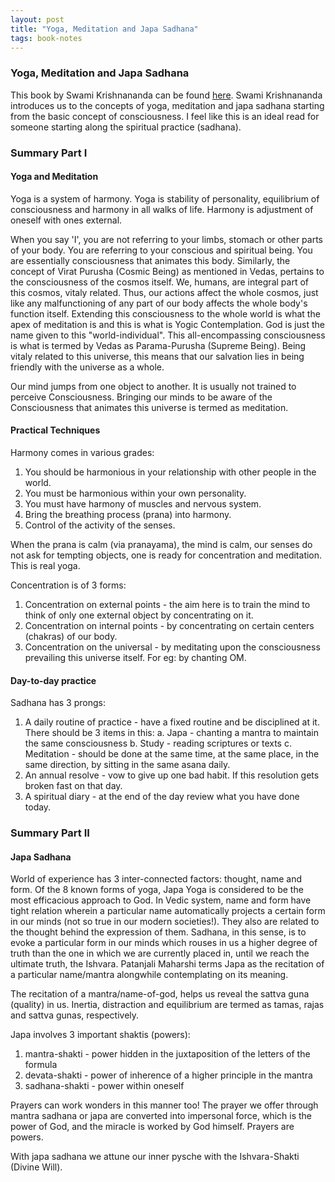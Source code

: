 ```yaml
---
layout: post
title: "Yoga, Meditation and Japa Sadhana"
tags: book-notes
---
```


### Yoga, Meditation and Japa Sadhana
This book by Swami Krishnananda can be found [here](https://www.swami-krishnananda.org/ymj/Yoga_Meditation_and_Japa_Sadhana.pdf).
Swami Krishnananda introduces us to the concepts of yoga, meditation and japa
sadhana starting from the basic concept of consciousness. I feel like this is an
ideal read for someone starting along the spiritual practice (sadhana).

### Summary Part I
#### Yoga and Meditation
Yoga is a system of harmony. Yoga is stability of personality, equilibrium of
consciousness and harmony in all walks of life. Harmony is adjustment of oneself
with ones external.

When you say 'I', you are not referring to your limbs, stomach or other parts of
your body. You are referring to your conscious and spiritual being. You are
essentially consciousness that animates this body. Similarly, the concept of
Virat Purusha (Cosmic Being) as mentioned in Vedas, pertains to the consciousness
of the cosmos itself. We, humans, are integral part of this cosmos, vitaly
related. Thus, our actions affect the whole cosmos, just like any malfunctioning
of any part of our body affects the whole body's function itself. Extending this
consciousness to the whole world is what the apex of meditation is and this is
what is Yogic Contemplation. God is just the name given to this "world-individual".
This all-encompassing consciousness is what is termed by Vedas as Parama-Purusha
(Supreme Being). Being vitaly related to this universe, this means that our
salvation lies in being friendly with the universe as a whole.

Our mind jumps from one object to another. It is usually not trained to perceive
Consciousness. Bringing our minds to be aware of the Consciousness that animates
this universe is termed as meditation.

#### Practical Techniques
Harmony comes in various grades:
1. You should be harmonious in your relationship with other people in the world.
2. You must be harmonious within your own personality.
3. You must have harmony of muscles and nervous system.
4. Bring the breathing process (prana) into harmony.
5. Control of the activity of the senses.

When the prana is calm (via pranayama), the mind is calm, our senses do not ask
for tempting objects, one is ready for concentration and meditation. This is real
yoga.

Concentration is of 3 forms:
1. Concentration on external points - the aim here is to train the mind to think
of only one external object by concentrating on it.
2. Concentration on internal points - by concentrating on certain centers (chakras)
of our body.
3. Concentration on the universal - by meditating upon the consciousness prevailing
this universe itself. For eg: by chanting OM.

#### Day-to-day practice
Sadhana has 3 prongs:
1. A daily routine of practice - have a fixed routine and be disciplined at it.
There should be 3 items in this:
  a. Japa - chanting a mantra to maintain the same consciousness
  b. Study - reading scriptures or texts
  c. Meditation - should be done at the same time, at the same place, in the same
   direction, by sitting in the same asana daily.
2. An annual resolve - vow to give up one bad habit. If this resolution gets broken
fast on that day.
3. A spiritual diary - at the end of the day review what you have done today.

### Summary Part II
#### Japa Sadhana
World of experience has 3 inter-connected factors: thought, name and form. Of the
8 known forms of yoga, Japa Yoga is considered to be the most efficacious approach
to God. In Vedic system, name and form have tight relation wherein a particular
name automatically projects a certain form in our minds (not so true in our modern
societies!). They also are related to the thought behind the expression of them.
Sadhana, in this sense, is to evoke a particular form in our minds which rouses
in us a higher degree of truth than the one in which we are currently placed in,
until we reach the ultimate truth, the Ishvara. Patanjali Maharshi terms Japa as
the recitation of a particular name/mantra alongwhile contemplating on its
meaning.

The recitation of a mantra/name-of-god, helps us reveal the sattva guna (quality)
in us. Inertia, distraction and equilibrium are termed as tamas, rajas and sattva
gunas, respectively.

Japa involves 3 important shaktis (powers):
1. mantra-shakti - power hidden in the juxtaposition of the letters of the formula
2. devata-shakti - power of inherence of a higher principle in the mantra
3. sadhana-shakti - power within oneself

Prayers can work wonders in this manner too! The prayer we offer through mantra
sadhana or japa are converted into impersonal force, which is the power of God,
and the miracle is worked by God himself. Prayers are powers.

With japa sadhana we attune our inner pysche with the Ishvara-Shakti (Divine Will).
